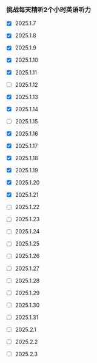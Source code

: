 ### 挑战每天精听2个小时英语听力

- [x] 2025.1.7

- [x] 2025.1.8

- [x] 2025.1.9

- [x] 2025.1.10

- [x] 2025.1.11

- [ ] 2025.1.12

- [x] 2025.1.13

- [x] 2025.1.14

- [ ] 2025.1.15

- [x] 2025.1.16

- [x] 2025.1.17

- [x] 2025.1.18

- [x] 2025.1.19

- [x] 2025.1.20

- [x] 2025.1.21

- [ ] 2025.1.22

- [ ] 2025.1.23

- [ ] 2025.1.24

- [ ] 2025.1.25

- [ ] 2025.1.26

- [ ] 2025.1.27

- [ ] 2025.1.28

- [ ] 2025.1.29

- [ ] 2025.1.30

- [ ] 2025.1.31

- [ ] 2025.2.1

- [ ] 2025.2.2

- [ ] 2025.2.3
